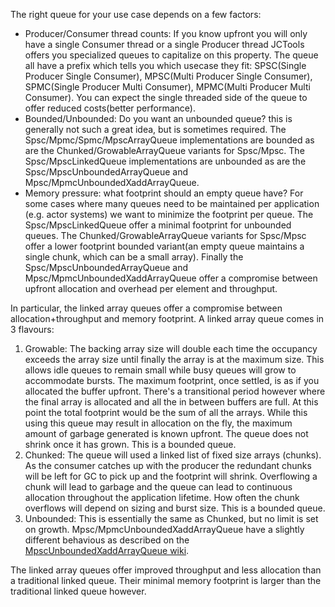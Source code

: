 The right queue for your use case depends on a few factors:
* Producer/Consumer thread counts: If you know upfront you will only have a single Consumer thread or a single Producer thread JCTools offers you specialized queues to capitalize on this property. The queue all have a prefix which tells you which usecase they fit: SPSC(Single Producer Single Consumer), MPSC(Multi Producer Single Consumer), SPMC(Single Producer Multi Consumer), MPMC(Multi Producer Multi Consumer). You can expect the single threaded side of the queue to offer reduced costs(better performance).
* Bounded/Unbounded: Do you want an unbounded queue? this is generally not such a great idea, but is sometimes required. The Spsc/Mpmc/Spmc/MpscArrayQueue implementations are bounded as are the Chunked/GrowableArrayQueue variants for Spsc/Mpsc. The Spsc/MpscLinkedQueue implementations are unbounded as are the Spsc/MpscUnboundedArrayQueue and Mpsc/MpmcUnboundedXaddArrayQueue.
* Memory pressure: what footprint should an empty queue have? For some cases where many queues need to be maintained per application (e.g. actor systems) we want to minimize the footprint per queue. The Spsc/MpscLinkedQueue offer a minimal footprint for unbounded queues. The Chunked/GrowableArrayQueue variants for Spsc/Mpsc offer a lower footprint bounded variant(an empty queue maintains a single chunk, which can be a small array). Finally the Spsc/MpscUnboundedArrayQueue and Mpsc/MpmcUnboundedXaddArrayQueue offer a compromise between upfront allocation and overhead per element and throughput.

In particular, the linked array queues offer a compromise between allocation+throughput and memory footprint. A linked array queue comes in 3 flavours:
 1. Growable: The backing array size will double each time the occupancy exceeds the array size until finally the array is at the maximum size. This allows idle queues to remain small while busy queues will grow to accommodate bursts. The maximum footprint, once settled, is as if you allocated the buffer upfront. There's a transitional period however where the final array is allocated and all the in between buffers are full. At this point the total footprint would be the sum of all the arrays. While this using this queue may result in allocation on the fly, the maximum amount of garbage generated is known upfront. The queue does not shrink once it has grown. This is a bounded queue.
 2. Chunked: The queue will used a linked list of fixed size arrays (chunks). As the consumer catches up with the producer the redundant chunks will be left for GC to pick up and the footprint will shrink. Overflowing a chunk will lead to garbage and the queue can lead to continuous allocation throughout the application lifetime. How often the chunk overflows will depend on sizing and burst size. This is a bounded queue.
 3. Unbounded: This is essentially the same as Chunked, but no limit is set on growth. Mpsc/MpmcUnboundedXaddArrayQueue have a slightly different behavious as described on the [MpscUnboundedXaddArrayQueue wiki](MpscUnboundedXaddArrayQueue.md#how-it-works).

The linked array queues offer improved throughput and less allocation than a traditional linked queue. Their minimal memory footprint is larger than the traditional linked queue however.


